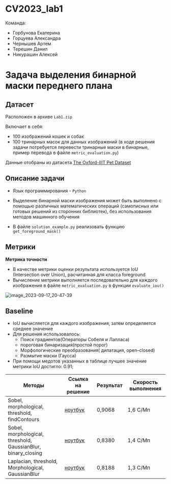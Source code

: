 # CV2023_lab1
Команда:
* Горбунова Екатерина 
* Горцуева Александра
* Чернышев Артем
* Терешин Данил
* Никурашин Алексей
#  Задача выделения бинарной маски переднего плана
## Датасет
Расположен в архиве `Lab1.zip`

Включает в себя:
* 100 изображений кошек и собак 
* 100 тринарных масок для данных изображений (в ходе решения задачи потребуется перевести тринарные маски в бинарные, пример перевода в файле `metric_evaluation.py`)

Данные отобраны из датасета [The Oxford-IIIT Pet Dataset](https://www.robots.ox.ac.uk/~vgg/data/pets/)

## Описание задачи
* Язык программирования - `Python`
* Выделение бинарной маски изображения может быть выполнено с помощью различных математических операций (самописных или готовых решений из сторонних библиотек), без использования методов машинного обучения

* В файле `solution_example.py` реализовать функцию `get_foreground_mask()`

## Метрики
**Метрика точности**
* В качестве метрики оценки результата используется IoU (Intersection over Union), расчитанная для класса foreground
* Вычисление метрики выполняется последовательно для каждого изображения в файле `metric_evaluation.py` в функции `evaluate_iou()`

![image_2023-09-17_20-47-39](https://learnopencv.com/wp-content/uploads/2022/12/feature-image-iou-1-1024x292.jpg)

## Baseline
* IoU вычисляется для каждого изображения, затем определяется среднее значение
* Для решения использовалось:
  * Поиск градиентов(Операторы Собеля и Лапласа)
  * пороговая бинаризация(простой порог) 
  * Морфологические преобразования( дилатация, open–closed)
  * Размытие маски (Гаусса)
* При помощи медотов указанных в таблице лучшее значение метрики IoU достигло: 0.91;


| Методы   | Ссылка на решение | Результат | Скорость выполнения |
|----------|-------------------|-----------|---------------------|
| Sobel, morphological, threshold, findContours                | [ноутбук](https://colab.research.google.com/drive/1jLoLhwLoiuEl7kbHgRL-dhrnMXl-1vUr?usp=sharing)           | 0,9068 |1,6 С/Мп |
| Sobel, morphological, threshold, GaussianBlur, binary_closing| [ноутбук](https://colab.research.google.com/drive/1JobD_DqQEZG-Pp-Ig2LDvTboh7xykv3T#scrollTo=HBMzR7U74fTz) | 0,8380 |1,4 С/Мп |
| Laplacian, threshold, Morphological, GaussianBlur            | [ноутбук](https://colab.research.google.com/drive/1-fgFF5tkys7SLSuWoNv1q6PvDPCR2l3z?usp=sharing)           | 0,8188 |1,3 C/Мп |





